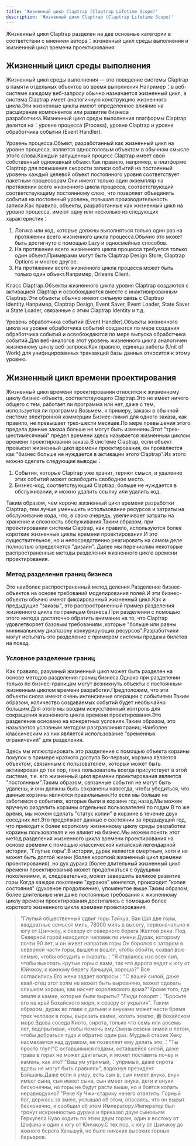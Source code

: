 ```yaml
---
title: 'Жизненный цикл Claptrap (Claptrap Lifetime Scope)'
description: 'Жизненный цикл Claptrap (Claptrap Lifetime Scope)'
---
```



Жизненный цикл Claptrap разделен на две основные категории в соответствии с мнением автора：жизненный цикл среды выполнения и жизненный цикл времени проектирования.

## Жизненный цикл среды выполнения

Жизненный цикл среды выполнения — это поведение системы Claptrap в памяти отдельных объектов во время выполнения.Например：в веб-системе каждому веб-запросу обычно назначается жизненный цикл, а система Claptrap имеет аналогичную конструкцию жизненного цикла.Эти жизненные циклы имеют определенное влияние на расширение компонентов или развитие бизнеса разработчика.Жизненный цикл среды выполнения платформы Claptrap делится на：уровне процесса (Process), уровне Claptrap и уровне обработчика событий (Event Handler).

Уровень процесса.Объект, разработанный как жизненный цикл на уровне процесса, является одностоловым объектом в обычном смысле этого слова.Каждый запущенный процесс Claptrap имеет свой собственный однокавный объект.Как правило, например, в платформе Claptrap для повышения скорости записи событий на постоянный уровень каждый целевой объект постоянного уровня соответствует пакетным процессорам.Они имеют только один экземпляр на протяжении всего жизненного цикла процесса, соответствующий соответствующему постоянному слою, что позволяет объединять события на постоянный уровень, повышая производительность записи.Как правило, объекты, разработанные как жизненный цикл на уровне процесса, имеют одну или несколько из следующих характеристик：

1. Логика или код, которые должны выполняться только один раз на протяжении всего жизненного цикла процесса.Обычно это может быть достигнуто с помощью Lazy и односмейных способов.
2. На протяжении всего жизненного цикла процесса требуется только один объект.Примерами могут быть Claptrap Design Store, Claptrap Options и многое другое.
3. На протяжении всего жизненного цикла процесса может быть только один объект.Например, Orleans Client.

Класс Claptrap.Объекты жизненного цикла уровня Claptrap создаются с активацией Claptrap и освобождаются вместе с инактивированным Claptrap.Эти объекты обычно имеют сильную связь с Claptrap Identity.Например, Claptrap Design, Event Saver, Event Loader, State Saver и State Loader, связанные с этим Claptrap Identity и т.д.

Уровень обработчика событий (Event Handler).Объекты жизненного цикла на уровне обработчика событий создаются по мере создания обработчика событий и освобождаются по мере выпуска обработчика событий.Для веб-аналогов этот уровень жизненного цикла аналогичен жизненному циклу веб-запроса.Как правило, единица работы (Unit of Work) для унифицированных транзакций базы данных относится к этому уровню.

## Жизненный цикл времени проектирования

Жизненный цикл времени проектирования относится к жизненному циклу бизнес-объекта, соответствующего Claptrap.Это не имеет ничего общего с тем, работает ли программа или нет, даже с тем, используется ли программа.Возьмем, к примеру, заказы в обычной системе электронной коммерции.Бизнес-лимит для одного заказа, как правило, не превышает трех-шести месяцев.По мере превышения этого предела данные заказа больше не могут быть изменены.Этот "трех-шестимесячный" предел времени здесь называется жизненным циклом времени проектирования заказа.В системе Claptrap, если объект превысил жизненный цикл времени проектирования, он проявляется как "бизнес больше не нуждается в активации этого Claptrap".Из этого можно сделать следующие выводы：

1. События, которые Claptrap уже хранит, теряют смысл, и удаление этих событий может освободить свободное место.
2. Бизнес-код, соответствующий Claptrap, больше не нуждается в обслуживании, и можно удалить ссылку или удалить код.

Таким образом, чем короче жизненный цикл времени разработки Claptrap, тем лучше уменьшить использование ресурсов и затраты на обслуживание кода, что, в свою очередь, увеличивает затраты на хранение и сложность обслуживания.Таким образом, при проектировании системы Claptrap, как правило, используются более короткие жизненные циклы времени проектирования.И это существительное, но и непосредственно реагировать на самом деле полностью определяется "дизайн". Далее мы перечислим некоторые распространенные методы разделения жизненного цикла времени проектирования.

### Метод разделения границ бизнеса

Это наиболее распространенный метод деления.Разделение бизнес-объектов на основе требований моделирования полей.И эти бизнес-объекты обычно имеют фиксированный жизненный цикл.Как и предыдущие "заказы", это распространенный пример разделения жизненного цикла по границам бизнеса.При разделении с помощью этого метода достаточно обратить внимание на то, что Claptrap удовлетворяет базовым требованиям ,которые "больше или равны минимальному диапазону конкурирующих ресурсов".Разработчики могут испытать это разделение с примером системы продажи билетов на поезд.

### Условное разделение границ

Как правило, разумный жизненный цикл может быть разделен на основе методов разделения границ бизнеса.Однако при разделении только по бизнес-границам могут возникнуть объекты с постоянным жизненным циклом времени разработки.Предположим, что эти объекты снова имеют очень интенсивные операции с событиями.Таким образом, количество создаваемых событий будет необычайно большим.Для этого мы вводим искусственный контроль для сокращения жизненного цикла времени проектирования.Это разделение основано на конкретных условиях.Таким образом, это называется условным методом разгравлиния границ.Наиболее классическим из них является использование "временных ограничений" для разделения.

Здесь мы иллюстрировать это разделение с помощью объекта корзины покупок в примере краткого доступа.Во-первых, корзина является объектом, связанным с пользователем, который может быть активирован до тех пор, пока пользователь всегда присутствует в этой системе, т.е. его жизненный цикл времени проектирования является "постоянным".Таким образом, связанные события не могут быть удалены, и они должны быть сохранены навсегда, чтобы убедиться, что данные корзины являются правильными.Но если мы больше не заботимся о событиях, которые были в корзине год назад.Мы можем вручную разделить корзины отдельных пользователей по годам.В то же время, мы можем сделать "статус копии" в корзине в течение двух соседних лет.Это продолжает данные о состоянии за предыдущий год, что приводит к более короткому жизненному циклу среды разработки корзины пользователя и не влияет на бизнес.Мы можем понять этот метод разделения жизненного цикла времени проектирования на основе времени с помощью классической китайской легендарной истории, "Глупые горы".В истории, дурак является смертным, хотя и не может быть долгой жизни (более короткий жизненный цикл времени проектирования), но дух дурака (более длительный жизненный цикл времени проектирования) может продолжаться с будущими поколениями, и, следовательно, может завершить великое развитие горы.Когда каждое поколение "дураков" меняется, происходит "копия состояния" (духовное продолжение), упомянутое выше.Таким образом, более длительные или даже постоянные требования к жизненному циклу времени проектирования достигались с помощью более короткого жизненного цикла времени проектирования.

> "Глупый общественный сдвиг горы Тайхуа, Ван Цзя две горы, квадратные семьсот миль, 78000 миль в высоту, первоначально к югу от Цзичжоу, к северу от северного берега Желтой реки. Под Северной горой находится человек по имени Дурак, которому почти 90 лет, и он живет напротив горы.Он боролся с затором в северной части горы, вышел и вошел, чтобы обойти, созвал всю семью, чтобы обсудить и сказать:："Я стараюсь изо всех сил, чтобы выкопать крутые горы с вами, так что дорога ведет к югу от Юйчжоу, к южному берегу Ханьшуй, хорошо?" Все согласились.Его жена задает вопросы："С вашей силой, даже квай-отец этот холм не может быть выровняно, может сделать слишком хорошо, как насчет королевского дома?"Кроме того, где земля и камни, которые были вырыты? "Люди говорят："Бросьте его на край Бохайского моря, к северу от укрытия". Таким образом, дурак во главе с детьми и внуками может нести бремя трех человек в горы, вырезать камни, копать землю, 畚 бохайском море.Вдова соседа Киото, сирота, только что семь или восемь лет, подпрыгивая, чтобы помочь ему.Смена сезона зимой и летом, чтобы добраться туда и обратно один раз. Мудрый старик Хеку насмехается над дураком, не позволяет ему делать это,："Ты просто глуп!"С оставшимися годами, оставшейся силой, даже трава в горах не может двигаться, и может поставить почву и камень, как это? "Ваш ум упрямый,：упрямый, даже сирота вдовы не могут быть сравняли", вздохнул президент Бэйшань.Даже если я умру, есть сын в, сын имеет внука, внук имеет сына, сын имеет сына, сын имеет внука, дети и внуки бесконечны, но горы не будут расти выше, но и боятся копать неравнодухно? "Реке Ку Чжи-старику нечего ответить. Горный бог, держась за змею, услышал об этом, опасаясь, что он вырыт бесконечно, и сообщил об этом Императору.Император был тронут искренностью дурака и приказал двум сыновьям Геркулеса Куао ходить по этим двум горам, один к востоку от Шофана и один к югу от Юнчжоу.С тех пор, к югу от Цзичжоу до южного берега Ханьшуй, не было никаких высоких горных барьеров.
